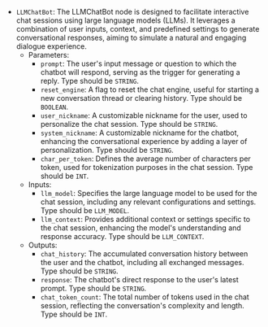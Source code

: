 - `LLMChatBot`: The LLMChatBot node is designed to facilitate interactive chat sessions using large language models (LLMs). It leverages a combination of user inputs, context, and predefined settings to generate conversational responses, aiming to simulate a natural and engaging dialogue experience.
    - Parameters:
        - `prompt`: The user's input message or question to which the chatbot will respond, serving as the trigger for generating a reply. Type should be `STRING`.
        - `reset_engine`: A flag to reset the chat engine, useful for starting a new conversation thread or clearing history. Type should be `BOOLEAN`.
        - `user_nickname`: A customizable nickname for the user, used to personalize the chat session. Type should be `STRING`.
        - `system_nickname`: A customizable nickname for the chatbot, enhancing the conversational experience by adding a layer of personalization. Type should be `STRING`.
        - `char_per_token`: Defines the average number of characters per token, used for tokenization purposes in the chat session. Type should be `INT`.
    - Inputs:
        - `llm_model`: Specifies the large language model to be used for the chat session, including any relevant configurations and settings. Type should be `LLM_MODEL`.
        - `llm_context`: Provides additional context or settings specific to the chat session, enhancing the model's understanding and response accuracy. Type should be `LLM_CONTEXT`.
    - Outputs:
        - `chat_history`: The accumulated conversation history between the user and the chatbot, including all exchanged messages. Type should be `STRING`.
        - `response`: The chatbot's direct response to the user's latest prompt. Type should be `STRING`.
        - `chat_token_count`: The total number of tokens used in the chat session, reflecting the conversation's complexity and length. Type should be `INT`.
